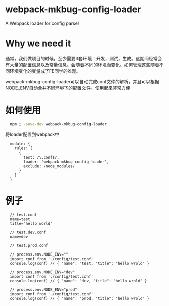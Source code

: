 # webpack-mkbug-config-loader
A Webpack loader for config parse!

# Why we need it
通常，我们做项目的时候，至少需要3套环境：开发，测试，生成。这期间经常会有大量的配置信息以及常量信息。会随着不同的环境而变化。如何管理这些随着不同环境变化的变量成了FE同学的难题。

webpack-mkbug-config-loader可以自动完成conf文件的解析，并且可以根据NODE_ENV自动合并不同环境下的配置文件。使用起来非常方便

# 如何使用
```sh
  npm i -save-dev webpack-mkbug-config-loader
```

将loader配置到webpack中
```
  module: {
    rules: [
      {
        test: /\.conf$/,
        loader: 'webpack-mkbug-config-loader',
        exclude: /node_modules/
      }
    ]
  }
```

# 例子
```
  // test.conf
  name=test
  title="hello world"

  // test.dev.conf
  name=dev

  // test.prod.conf

  // process.env.NODE_ENV=""
  import conf from './config/test.conf'
  console.log(conf) // { "name": "test, "title": "hello wrold" }

  // process.env.NODE_ENV="dev"
  import conf from './config/test.conf'
  console.log(conf) // { "name": "dev, "title": "hello wrold" }

  // process.env.NODE_ENV="prod"
  import conf from './config/test.conf'
  console.log(conf) // { "name": "prod, "title": "hello wrold" }
```